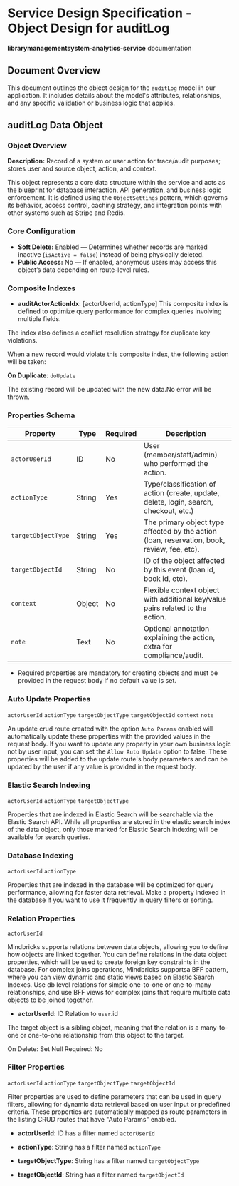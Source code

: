 # Service Design Specification - Object Design for auditLog

**librarymanagementsystem-analytics-service** documentation

## Document Overview

This document outlines the object design for the `auditLog` model in our application. It includes details about the model's attributes, relationships, and any specific validation or business logic that applies.

## auditLog Data Object

### Object Overview

**Description:** Record of a system or user action for trace/audit purposes; stores user and source object, action, and context.

This object represents a core data structure within the service and acts as the blueprint for database interaction, API generation, and business logic enforcement.
It is defined using the `ObjectSettings` pattern, which governs its behavior, access control, caching strategy, and integration points with other systems such as Stripe and Redis.

### Core Configuration

- **Soft Delete:** Enabled — Determines whether records are marked inactive (`isActive = false`) instead of being physically deleted.
- **Public Access:** No — If enabled, anonymous users may access this object’s data depending on route-level rules.

### Composite Indexes

- **auditActorActionIdx**: [actorUserId, actionType]
  This composite index is defined to optimize query performance for complex queries involving multiple fields.

The index also defines a conflict resolution strategy for duplicate key violations.

When a new record would violate this composite index, the following action will be taken:

**On Duplicate**: `doUpdate`

The existing record will be updated with the new data.No error will be thrown.

### Properties Schema

| Property           | Type   | Required | Description                                                                                 |
| ------------------ | ------ | -------- | ------------------------------------------------------------------------------------------- |
| `actorUserId`      | ID     | No       | User (member/staff/admin) who performed the action.                                         |
| `actionType`       | String | Yes      | Type/classification of action (create, update, delete, login, search, checkout, etc.)       |
| `targetObjectType` | String | Yes      | The primary object type affected by the action (loan, reservation, book, review, fee, etc). |
| `targetObjectId`   | String | No       | ID of the object affected by this event (loan id, book id, etc).                            |
| `context`          | Object | No       | Flexible context object with additional key/value pairs related to the action.              |
| `note`             | Text   | No       | Optional annotation explaining the action, extra for compliance/audit.                      |

- Required properties are mandatory for creating objects and must be provided in the request body if no default value is set.

### Auto Update Properties

`actorUserId` `actionType` `targetObjectType` `targetObjectId` `context` `note`

An update crud route created with the option `Auto Params` enabled will automatically update these properties with the provided values in the request body.
If you want to update any property in your own business logic not by user input, you can set the `Allow Auto Update` option to false.
These properties will be added to the update route's body parameters and can be updated by the user if any value is provided in the request body.

### Elastic Search Indexing

`actorUserId` `actionType` `targetObjectType`

Properties that are indexed in Elastic Search will be searchable via the Elastic Search API.
While all properties are stored in the elastic search index of the data object, only those marked for Elastic Search indexing will be available for search queries.

### Database Indexing

`actorUserId` `actionType`

Properties that are indexed in the database will be optimized for query performance, allowing for faster data retrieval.
Make a property indexed in the database if you want to use it frequently in query filters or sorting.

### Relation Properties

`actorUserId`

Mindbricks supports relations between data objects, allowing you to define how objects are linked together.
You can define relations in the data object properties, which will be used to create foreign key constraints in the database.
For complex joins operations, Mindbricks supportsa BFF pattern, where you can view dynamic and static views based on Elastic Search Indexes.
Use db level relations for simple one-to-one or one-to-many relationships, and use BFF views for complex joins that require multiple data objects to be joined together.

- **actorUserId**: ID
  Relation to `user`.id

The target object is a sibling object, meaning that the relation is a many-to-one or one-to-one relationship from this object to the target.

On Delete: Set Null
Required: No

### Filter Properties

`actorUserId` `actionType` `targetObjectType` `targetObjectId`

Filter properties are used to define parameters that can be used in query filters, allowing for dynamic data retrieval based on user input or predefined criteria.
These properties are automatically mapped as route parameters in the listing CRUD routes that have "Auto Params" enabled.

- **actorUserId**: ID has a filter named `actorUserId`

- **actionType**: String has a filter named `actionType`

- **targetObjectType**: String has a filter named `targetObjectType`

- **targetObjectId**: String has a filter named `targetObjectId`
